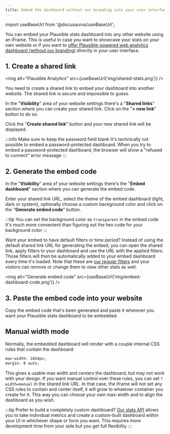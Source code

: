 ```yaml
---
title: Embed the dashboard without our branding into your user interface
---
```


import useBaseUrl from '@docusaurus/useBaseUrl';

You can embed your Plausible stats dashboard into any other website using an iFrame. This is useful in case you want to showcase your stats on your own website or if you want to [offer Plausible-powered web analytics dashboard (without our branding)](https://plausible.io/white-label-web-analytics) directly in your user interface.

## 1. Create a shared link

<img alt="Plausible Analytics" src={useBaseUrl('img/shared-stats.png')} />

You need to create a shared link to embed your dashboard into another website. The shared link is secure and impossible to guess. 

In the "**Visibility**" area of your website settings there's a "**Shared links**" section where you can create your shared link. Click on the "**+ new link**" button to do so. 

Click the "**Create shared link**" button and your new shared link will be displayed.

:::info Make sure to keep the password field blank 
It's technically not possible to embed a password-protected dashboard. When you try to embed a password-protected dashboard, the browser will show a "refused to connect" error message
:::

## 2. Generate the embed code

In the "**Visibility**" area of your website settings there's the "**Embed dashboard**" section where you can generate the embed code. 

Enter your shared link URL, select the theme of the embed dashboard (light, dark or system), optionally choose a custom background color and click on the "**Generate embed code**" button.

:::tip You can set the background color as `transparent` in the embed code
It's much more convenient than figuring out the hex code for your background color
:::

Want your embed to have default filters or time period? Instead of using the default shared link URL for generating the embed, you can open the shared link, apply filters to your dashboard and use the URL with the applied filters. Those filters will then be automatically added to your embed dashboard every time it's loaded. Note that these are [our regular filters](filters-segments.md) and your visitors can remove or change them to view other stats as well.

<img alt="Generate embed code" src={useBaseUrl('img/embed-dashboard-code.png')} />

## 3. Paste the embed code into your website

Copy the embed code that's been generated and paste it wherever you want your Plausible stats dashboard to be embedded.

## Manual width mode

Normally, the embedded dashboard will render with a couple internal CSS rules that contain the dashboard:

```css
max-width: 1024px;
margin: 0 auto;
```

This gives a usable max width and centers the dashboard, but may not work with your design. If you want manual control over these rules, you can
set `?width=manual` in the shared link URL. In that case, the iframe will not set any CSS rules to contain and center itself, it will grow to whatever
container you create for it. This way you can choose your own max-width and to align the dashboard as you wish.

:::tip Prefer to build a completely custom dashboard? 
[Our stats API](stats-api.md) allows you to take individual metrics and create a custom-built dashboard within your UI in whichever shape or form you want. This requires more development time from your side but you get full flexibility
:::
